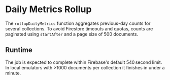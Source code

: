 # Daily Metrics Rollup

The `rollupDailyMetrics` function aggregates previous-day counts for several collections.
To avoid Firestore timeouts and quotas, counts are paginated using `startAfter` and a
page size of 500 documents.

## Runtime
The job is expected to complete within Firebase's default 540 second limit. In local
emulators with >1000 documents per collection it finishes in under a minute.
